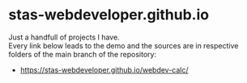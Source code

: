 # stas-webdeveloper.github.io
Just a handfull of projects I have.
<br/>
Every link below leads to the demo and the sources are in respective folders of the main branch of the repository:
  - https://stas-webdeveloper.github.io/webdev-calc/
